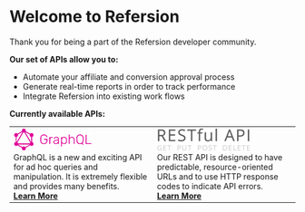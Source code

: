 # Welcome to Refersion

Thank you for being a part of the Refersion developer community. 

**Our set of APIs allow you to:**

* Automate your affiliate and conversion approval process
* Generate real-time reports in order to track performance
* Integrate Refersion into existing work flows

**Currently available APIs:**

<table>
	<tbody>
		<tr>
			<td><a href="./graphql-api/overview/"><img alt="GraphQL" src="/assets/images/graphql-logo.png" height="40" border="0"></a><br>GraphQL is a new and exciting API for ad hoc queries and manipulation. It is extremely flexible and provides many benefits.<br><strong><a href="./graphql-api/overview/">Learn More <i class="fa fa-long-arrow-right"></i></a></strong></td>
			<td><a href="./rest-api/overview/"><img alt="REST (Legacy)" src="/assets/images/rest-api-logo.jpg" height="40" border="0"></a><br>Our REST API is designed to have predictable, resource-oriented URLs and to use HTTP response codes to indicate API errors.<br><strong><a href="./rest-api/overview/">Learn More <i class="fa fa-long-arrow-right"></i></a></strong></td>
		</tr>
	</tbody>
</table>